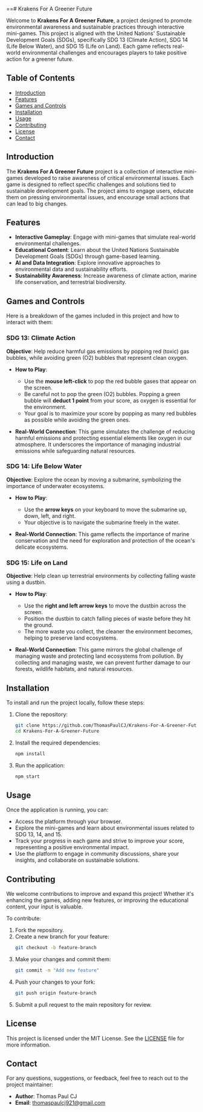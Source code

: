 ==# Krakens For A Greener Future

Welcome to **Krakens For A Greener Future**, a project designed to promote environmental awareness and sustainable practices through interactive mini-games. This project is aligned with the United Nations' Sustainable Development Goals (SDGs), specifically SDG 13 (Climate Action), SDG 14 (Life Below Water), and SDG 15 (Life on Land). Each game reflects real-world environmental challenges and encourages players to take positive action for a greener future.

## Table of Contents
- [Introduction](#introduction)
- [Features](#features)
- [Games and Controls](#games-and-controls)
- [Installation](#installation)
- [Usage](#usage)
- [Contributing](#contributing)
- [License](#license)
- [Contact](#contact)

## Introduction
The **Krakens For A Greener Future** project is a collection of interactive mini-games developed to raise awareness of critical environmental issues. Each game is designed to reflect specific challenges and solutions tied to sustainable development goals. The project aims to engage users, educate them on pressing environmental issues, and encourage small actions that can lead to big changes.

## Features
- **Interactive Gameplay**: Engage with mini-games that simulate real-world environmental challenges.
- **Educational Content**: Learn about the United Nations Sustainable Development Goals (SDGs) through game-based learning.
- **AI and Data Integration**: Explore innovative approaches to environmental data and sustainability efforts.
- **Sustainability Awareness**: Increase awareness of climate action, marine life conservation, and terrestrial biodiversity.

## Games and Controls
Here is a breakdown of the games included in this project and how to interact with them:

### SDG 13: Climate Action
**Objective**: Help reduce harmful gas emissions by popping red (toxic) gas bubbles, while avoiding green (O2) bubbles that represent clean oxygen.

- **How to Play**:
  - Use the **mouse left-click** to pop the red bubble gases that appear on the screen.
  - Be careful not to pop the green (O2) bubbles. Popping a green bubble will **deduct 1 point** from your score, as oxygen is essential for the environment.
  - Your goal is to maximize your score by popping as many red bubbles as possible while avoiding the green ones.

- **Real-World Connection**: This game simulates the challenge of reducing harmful emissions and protecting essential elements like oxygen in our atmosphere. It underscores the importance of managing industrial emissions while safeguarding natural resources.

### SDG 14: Life Below Water
**Objective**: Explore the ocean by moving a submarine, symbolizing the importance of underwater ecosystems.

- **How to Play**:
  - Use the **arrow keys** on your keyboard to move the submarine up, down, left, and right.
  - Your objective is to navigate the submarine freely in the water.

- **Real-World Connection**: This game reflects the importance of marine conservation and the need for exploration and protection of the ocean's delicate ecosystems.

### SDG 15: Life on Land
**Objective**: Help clean up terrestrial environments by collecting falling waste using a dustbin.

- **How to Play**:
  - Use the **right and left arrow keys** to move the dustbin across the screen.
  - Position the dustbin to catch falling pieces of waste before they hit the ground.
  - The more waste you collect, the cleaner the environment becomes, helping to preserve land ecosystems.

- **Real-World Connection**: This game mirrors the global challenge of managing waste and protecting land ecosystems from pollution. By collecting and managing waste, we can prevent further damage to our forests, wildlife habitats, and natural resources.

## Installation
To install and run the project locally, follow these steps:

1. Clone the repository:
    ```bash
    git clone https://github.com/ThomasPaulCJ/Krakens-For-A-Greener-Future.git
    cd Krakens-For-A-Greener-Future
    ```

2. Install the required dependencies:
    ```bash
    npm install
    ```

3. Run the application:
    ```bash
    npm start
    ```

## Usage
Once the application is running, you can:

- Access the platform through your browser.
- Explore the mini-games and learn about environmental issues related to SDG 13, 14, and 15.
- Track your progress in each game and strive to improve your score, representing a positive environmental impact.
- Use the platform to engage in community discussions, share your insights, and collaborate on sustainable solutions.

## Contributing
We welcome contributions to improve and expand this project! Whether it's enhancing the games, adding new features, or improving the educational content, your input is valuable.

To contribute:

1. Fork the repository.
2. Create a new branch for your feature:
    ```bash
    git checkout -b feature-branch
    ```
3. Make your changes and commit them:
    ```bash
    git commit -m "Add new feature"
    ```
4. Push your changes to your fork:
    ```bash
    git push origin feature-branch
    ```
5. Submit a pull request to the main repository for review.

## License
This project is licensed under the MIT License. See the [LICENSE](./LICENSE) file for more information.

## Contact
For any questions, suggestions, or feedback, feel free to reach out to the project maintainer:

- **Author**: Thomas Paul CJ
- **Email**: thomaspaulcj921@gmail.com
